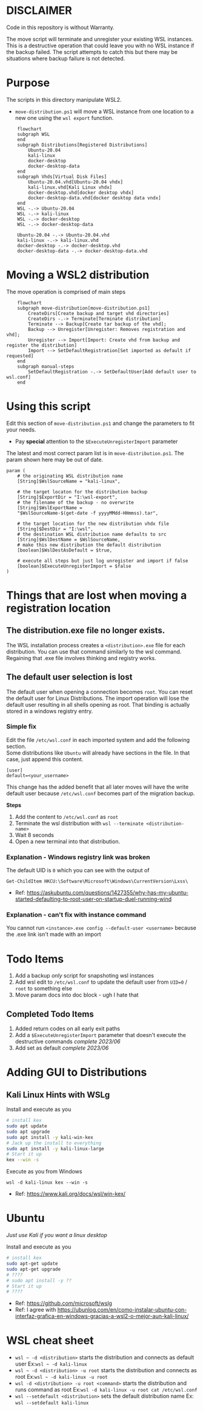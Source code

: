# DISCLAIMER
Code in this repository is without Warranty.

The move script will terminate and unregister your existing WSL instances.  This is a destructive operation that could leave you with no WSL instance if the backup failed. The script attempts to catch this but there may be situations where backup failure is not detected. 

# Purpose
The scripts in this directory manipulate WSL2.
* `move-distribution.ps1` will move a WSL instance from one location to a new one using the `wsl export` function.
```mermaid
    flowchart
    subgraph WSL
    end
    subgraph Distributions[Registered Distributions]
        Ubuntu-20.04
        kali-linux
        docker-desktop
        docker-desktop-data
    end
    subgraph Vhds[Virtual Disk Files]
        Ubuntu-20.04.vhd[Ubuntu-20.04 vhdx]
        kali-linux.vhd[Kali Linux vhdx]
        docker-desktop.vhd[docker desktop vhdx]
        docker-desktop-data.vhd[docker desktop data vndx]
    end
    WSL -.-> Ubuntu-20.04
    WSL -.-> kali-linux
    WSL -.-> docker-desktop
    WSL -.-> docker-desktop-data

    Ubuntu-20.04 -.-> Ubuntu-20.04.vhd
    kali-linux -.-> kali-linux.vhd
    docker-desktop -.-> docker-desktop.vhd
    docker-desktop-data -.-> docker-desktop-data.vhd
```

# Moving a WSL2 distribution
The move operation is comprised of main steps

```mermaid
    flowchart
    subgraph move-distribution[move-distribution.ps1]
        CreateDirs[Create backup and target vhd directories]
        CreateDirs -.-> Terminate[Terminate distribution] 
        Terminate --> Backup[Create tar backup of the vhd];
        Backup --> Unregister[Unregister: Removes registration and vhd];
        Unregister --> Import[Import: Create vhd from backup and register the distribution]
        Import --> SetDefaultRegistration[Set imported as default if requested]
    end
    subgraph manual-steps
        SetDefaultRegistration -.-> SetDefaultUser[Add default user to wsl.conf]
    end

```

# Using this script
Edit this section of `move-distribution.ps1` and change the parameters to fit your needs. 
* Pay **special** attention to the `$ExecuteUnregisterImport` parameter

The latest and most correct param list is in `move-distribution.ps1`. The param shown here may be out of date.
```dotnetcli
param (
    # the originating WSL distribution name
    [String]$WslSourceName = "kali-linux",                       

    # the target locaton for the distribution backup
    [String]$ExportDir = "I:\wsl-export",                       
    # the filename of the backup - no overwrite
    [String]$WslExportName = 
    "$WslSourceName-$(get-date -f yyyyMMdd-HHmmss).tar",    

    # the target location for the new distribution vhdx file
    [String]$DestDir = "I:\wsl",                                 
    # the destination WSL distribution name defaults to src
    [String]$WslDestName = $WslSourceName,                        
    # make this new distribution the default distribution
    [boolean]$WslDestAsDefault = $true,                           

    # execute all steps but just log unregister and import if false
    [boolean]$ExecuteUnregisterImport = $false                  
)
```

# Things that are lost when moving a registration location

## The distribution.exe file no longer exists.
The WSL installation process creates a `<distribution>.exe` file for each distribution. You can use that command similarly to the wsl command.
Regaining that .exe file involves thinking and registry works.

## The default user selection is lost
The default user when opening a connection becomes `root`.
You can reset the default user for Linux Distributions.
The import operation will lose the default user resulting in all shells opening as root. That binding is actually stored in a windows registry entry. 

### Simple fix
Edit the file `/etc/wsl.conf` in each imported system and add the following section.  
Some distributions like `Ubuntu` will already have sections in the file. In that case, just append this content.

```
[user]
default=<your_username>
```
This change has the added benefit that all later moves will have the write default user because `/etc/wsl.conf` becomes part of the migration backup.

**Steps**
1. Add the content to `/etc/wsl.conf` as `root`
1. Terminate the wsl distribution with `wsl --terminate <distribution-name>` 
1. Wait 8 seconds
1. Open a new terminal into that distribution.

### Explanation - Windows registry link was broken
The default UID is `0` which you can see with the output of 
```
Get-ChildItem HKCU:\Software\Microsoft\Windows\CurrentVersion\Lxss\
```
* Ref: https://askubuntu.com/questions/1427355/why-has-my-ubuntu-started-defaulting-to-root-user-on-startup-duel-running-wind

### Explanation - can't fix with instance command
You cannot run `<instance>.exe config --default-user <username>` because the .exe link isn't made with an import


# Todo Items
1. Add a backup _only_ script for snapshoting wsl instances
1. Add wsl edit to `/etc/wsl.conf` to update the default user from `UID=0` / `root` to something else
1. Move param docs into doc block - ugh I hate that

## Completed Todo Items
1. Added return codes on all early exit paths
1. Add a `$ExecuteUnregisterImport` parameter that doesn't execute the destructive commands _complete 2023/06_
1. Add set as default _complete 2023/06_

# Adding GUI to Distributions

## Kali Linux Hints with WSLg

Install and execute as you
```bash
# install kex
sudo apt update
sudo apt upgrade
sudo apt install -y kali-win-kex
# Jack up the install to everything
sudo apt install -y kali-linux-large
# Start it up
kex --win -s
```

Execute as you from Windows
```dotnetcli
wsl -d kali-linux kex --win -s
```

* Ref: https://www.kali.org/docs/wsl/win-kex/

# Ubuntu
_Just use Kali if you want a linux desktop_ 

Install and execute as you
```bash
# install kex
sudo apt-get update
sudo apt-get upgrade
# ????
# sudo apt install -y ??
# Start it up
# ????
```

* Ref: https://github.com/microsoft/wslg
* Ref: I agree with https://ubunlog.com/en/como-instalar-ubuntu-con-interfaz-grafica-en-windows-gracias-a-wsl2-o-mejor-aun-kali-linux/

# WSL cheat sheet
* `wsl ~ -d <distribution>` starts the distribution and connects as default user Ex:`wsl ~ -d kali-linux`
* `wsl ~ -d <distribution> -u root`  starts the distribution and connects as root Ex:`wsl ~ -d kali-linux -u root`
* `wsl -d <distribution> -u root <command>` starts the distribution and runs command as root Ex:`wsl -d kali-linux -u root cat /etc/wsl.conf`
* `wsl --setdefault <distribution>` sets the default distribution name Ex: `wsl --setdefault kali-linux`
